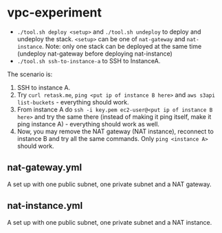 # vpc-experiment

* `./tool.sh deploy <setup>` and `./tool.sh undeploy` to deploy and undeploy the stack. `<setup>` can be one of `nat-gateway` and `nat-instance`. Note: only one stack can be deployed at the same time (undeploy nat-gateway before deploying nat-instance)
* `./tool.sh ssh-to-instance-a` to SSH to InstanceA.

The scenario is:

1. SSH to instance A.
2. Try `curl retask.me`, `ping <put ip of instance B here>` and `aws s3api list-buckets` - everything should work.
3. From instance A do `ssh -i key.pem ec2-user@<put ip of instance B here>` and try the same there (instead of making it ping itself, make it ping instance A) - everything should work as well.
4. Now, you may remove the NAT gateway (NAT instance), reconnect to instance B and try all the same commands. Only `ping <instance A>` should work.

## nat-gateway.yml

A set up with one public subnet, one private subnet and a NAT gateway.

## nat-instance.yml

A set up with one public subnet, one private subnet and a NAT instance.
